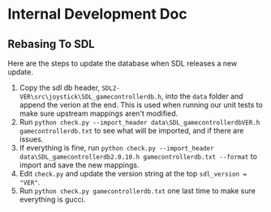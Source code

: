 # Internal Development Doc

## Rebasing To SDL
Here are the steps to update the database when SDL releases a new update.

1. Copy the sdl db header, `SDL2-VER\src\joystick\SDL_gamecontrollerdb.h`, into the `data` folder and append the verion at the end. This is used when running our unit tests to make sure upstream mappings aren't modified.
2. Run `python check.py --import_header data\SDL_gamecontrollerdbVER.h gamecontrollerdb.txt` to see what will be imported, and if there are issues.
3. If everything is fine, run `python check.py --import_header data\SDL_gamecontrollerdb2.0.10.h gamecontrollerdb.txt --format` to import and save the new mappings.
4. Edit `check.py` and update the version string at the top `sdl_version = "VER"`.
5. Run `python check.py gamecontrollerdb.txt` one last time to make sure everything is gucci.